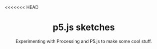 
<<<<<<< HEAD
<h1 align="center">p5.js sketches</h1>
<p align="center">
Experimenting with Processing and P5.js to make some cool stuff.
</p>

